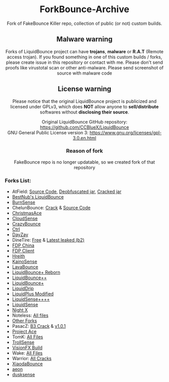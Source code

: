 <div align="center">

# ForkBounce-Archive
Fork of FakeBounce Killer repo, collection of public (or not) custom builds.
## Malware warning
Forks of LiquidBounce project can have **trojans**, **malware** or **R.A.T** (Remote access trojan). If you found something in one of this custom builds / forks, please create issue in this repository or contact with me. Please don't send proofs like virustotal scan or other anti-malware. Please send screenshot of source with malware code

## License warning
 Please notice that the original LiquidBounce project is publicized and licensed under GPLv3, which does **NOT** allow anyone to **sell/distribute** softwares without **disclosing their source**.
 
Original LiquidBounce GitHub repository: https://github.com/CCBlueX/LiquidBounce \
GNU General Public License version 3: https://www.gnu.org/licenses/gpl-3.0.en.html



### Reason of fork
FakeBounce repo is no longer updatable, so we created fork of that repository
</div>


### Forks List:
- AtField: [Source Code](AtField/AtField-1.3-OpenSource.zip), [Deobfuscated jar](AtField/AtField-v1.3-deobf.jar), [Cracked jar](AtField/AtFiled%201.3%20Cracked.jar)
- [BestNub's LiquidBounce](BestNub's%20LB/README.md)
- [BurnSense](Burnsense/README.md)
- ChelunBounce: [Crack](ChenlunBounce/ChenlunBounce%20Cracked.jar) & [Source Code](ChenlunBounce/ChenlunBounce-SRC.zip)
- [ChristmasAce](ChrismasAce/ChrismasAce%20Cracked.jar)
- [CloudSense](Cloudsense/Cloudsense0220%20-%20C.jar)
- [CrazyBounce](CrazyBounce/CrazyBounce%20Crack.jar)
- [Ctrl](Ctrl/Ctrl-b17-Cracked.jar)
- [DayZay](DayZay/README.md)
- DineTire: [Free](DineTire_FREE.jar) & [Latest leaked (b2)](DineTire/DineTire-b2.jar)
- [FDP China](FDP%20China/README.md)
- [FDP Client](FDP%20Client/README.md)
- [Hreith](Hreith/Hreith%20-%20C.jar)
- [KainoSense](KainoSense/README.md)
- [LavaBounce](Lavabounce/README.md)
- [LiquidBounce+ Reborn](LiquidBounce%2B%20Reborn/README.md)
- [LiquidBounce++](LiquidBounce%2B%2B/README.md)
- [LiquidBounce+](LiquidBounce+/README.md)
- [LiquidDrip](LiquidDrip/README.md)
- [LiquidPlus Modified](LiquidPlus-Modified/output_yTWEr2.tar.gz)
- [LiquidSense++++](LiquidSense++++/README.md)
- [LiquidSense](LiquidSense/LiquidSense-b5.2.jar)
- [Night X](https://github.com/CatsPnewed1337/ForkBounce-Archive/blob/main/Night%20X/README.md)
- Noteless: [All files](Noteless/)
- [Other Forks](Other/)
- PasacZ: [B3 Crack](PasacZ/PasacZ-b3-Cracked.jar) & [v1.0.1](PasacZ/PasacZ-v1.0.1.zip)
- [Project Ace](ProjectAce/Project_Ace.jar)
- TomK: [All Files](https://github.com/CatsPnewed1337/ForkBounce-Archive/tree/main/TomK)
- [TrollSense](https://github.com/CatsPnewed1337/ForkBounce-Archive/blob/main/TrollSense/README.md)
- [VisionFX Build](VisionFX/VisionFX-Build.jar)
- Wake: [All Files](Wake)
- Warrior: [All Cracks](Warrior/)
- [XiaodaBounce](XiaodaBounce/XiaodaBounce-New-Cracked.jar)
- [aeon](aeon/aeon%20v2%20Crack.jar)
- [dusksense](dusksense/dusksense%20-%20C.jar)